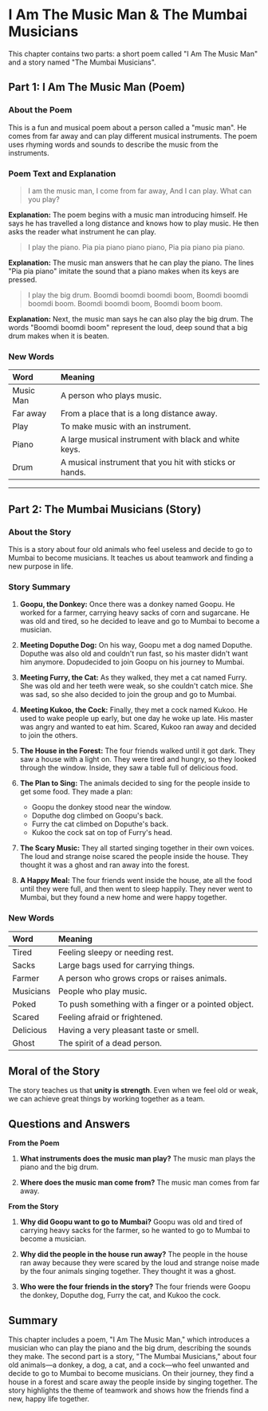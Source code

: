 # I Am The Music Man & The Mumbai Musicians

This chapter contains two parts: a short poem called "I Am The Music Man" and a story named "The Mumbai Musicians".

## Part 1: I Am The Music Man (Poem)

### About the Poem
This is a fun and musical poem about a person called a "music man". He comes from far away and can play different musical instruments. The poem uses rhyming words and sounds to describe the music from the instruments.

### Poem Text and Explanation

> I am the music man,
> I come from far away,
> And I can play.
> What can you play?

**Explanation:** The poem begins with a music man introducing himself. He says he has travelled a long distance and knows how to play music. He then asks the reader what instrument he can play.

> I play the piano.
> Pia pia piano piano piano,
> Pia pia piano pia piano.

**Explanation:** The music man answers that he can play the piano. The lines "Pia pia piano" imitate the sound that a piano makes when its keys are pressed.

> I play the big drum.
> Boomdi boomdi boomdi boom,
> Boomdi boomdi boomdi boom.
> Boomdi boomdi boom,
> Boomdi boom boom.

**Explanation:** Next, the music man says he can also play the big drum. The words "Boomdi boomdi boom" represent the loud, deep sound that a big drum makes when it is beaten.

### New Words

| Word | Meaning |
| :--- | :--- |
| Music Man | A person who plays music. |
| Far away | From a place that is a long distance away. |
| Play | To make music with an instrument. |
| Piano | A large musical instrument with black and white keys. |
| Drum | A musical instrument that you hit with sticks or hands. |

---

## Part 2: The Mumbai Musicians (Story)

### About the Story
This is a story about four old animals who feel useless and decide to go to Mumbai to become musicians. It teaches us about teamwork and finding a new purpose in life.

### Story Summary

1.  **Goopu, the Donkey:** Once there was a donkey named Goopu. He worked for a farmer, carrying heavy sacks of corn and sugarcane. He was old and tired, so he decided to leave and go to Mumbai to become a musician.

2.  **Meeting Doputhe Dog:** On his way, Goopu met a dog named Doputhe. Doputhe was also old and couldn't run fast, so his master didn't want him anymore. Dopudecided to join Goopu on his journey to Mumbai.

3.  **Meeting Furry, the Cat:** As they walked, they met a cat named Furry. She was old and her teeth were weak, so she couldn't catch mice. She was sad, so she also decided to join the group and go to Mumbai.

4.  **Meeting Kukoo, the Cock:** Finally, they met a cock named Kukoo. He used to wake people up early, but one day he woke up late. His master was angry and wanted to eat him. Scared, Kukoo ran away and decided to join the others.

5.  **The House in the Forest:** The four friends walked until it got dark. They saw a house with a light on. They were tired and hungry, so they looked through the window. Inside, they saw a table full of delicious food.

6.  **The Plan to Sing:** The animals decided to sing for the people inside to get some food. They made a plan:
    *   Goopu the donkey stood near the window.
    *   Doputhe dog climbed on Goopu's back.
    *   Furry the cat climbed on Doputhe's back.
    *   Kukoo the cock sat on top of Furry's head.

7.  **The Scary Music:** They all started singing together in their own voices. The loud and strange noise scared the people inside the house. They thought it was a ghost and ran away into the forest.

8.  **A Happy Meal:** The four friends went inside the house, ate all the food until they were full, and then went to sleep happily. They never went to Mumbai, but they found a new home and were happy together.

### New Words

| Word | Meaning |
| :--- | :--- |
| Tired | Feeling sleepy or needing rest. |
| Sacks | Large bags used for carrying things. |
| Farmer | A person who grows crops or raises animals. |
| Musicians | People who play music. |
| Poked | To push something with a finger or a pointed object. |
| Scared | Feeling afraid or frightened. |
| Delicious | Having a very pleasant taste or smell. |
| Ghost | The spirit of a dead person. |

## Moral of the Story
The story teaches us that **unity is strength**. Even when we feel old or weak, we can achieve great things by working together as a team.

## Questions and Answers

**From the Poem**
1.  **What instruments does the music man play?**
    The music man plays the piano and the big drum.

2.  **Where does the music man come from?**
    The music man comes from far away.

**From the Story**
1.  **Why did Goopu want to go to Mumbai?**
    Goopu was old and tired of carrying heavy sacks for the farmer, so he wanted to go to Mumbai to become a musician.

2.  **Why did the people in the house run away?**
    The people in the house ran away because they were scared by the loud and strange noise made by the four animals singing together. They thought it was a ghost.

3.  **Who were the four friends in the story?**
    The four friends were Goopu the donkey, Doputhe dog, Furry the cat, and Kukoo the cock.

## Summary
This chapter includes a poem, "I Am The Music Man," which introduces a musician who can play the piano and the big drum, describing the sounds they make. The second part is a story, "The Mumbai Musicians," about four old animals—a donkey, a dog, a cat, and a cock—who feel unwanted and decide to go to Mumbai to become musicians. On their journey, they find a house in a forest and scare away the people inside by singing together. The story highlights the theme of teamwork and shows how the friends find a new, happy life together.